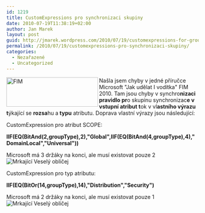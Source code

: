 ```yaml
---
id: 1219
title: CustomExpressions pro synchronizaci skupiny
date: 2010-07-19T11:38:19+02:00
author: Jan Marek
layout: post
guid: http://jmarek.wordpress.com/2010/07/19/customexpressions-for-group-synchronization
permalink: /2010/07/19/customexpressions-pro-synchronizaci-skupiny/
categories:
  - Nezařazené
  - Uncategorized
---
```

<div id="msgcns!6E7B9216726D07B8!365" class="bvMsg">
  <p>
    <a href="https://qocjma.blu.livefilestore.com/y1mDmQd2pwmO7Ivaq76V3sF26-uf3qjGEsmyCUiPKPyCP6HlTw5t0S6HzxwfYX9lzIxk7tCLcIHe_dOg8NCCYt60XvhXdyE0GkdvX2VyzOGTd0D7vpma_prpmw3gD9IztXoPh5gFnMjju58AqVeRWsVpw/fim[5].png?download&psid=1"><img title="FIM" src="https://qocjma.blu.livefilestore.com/y1mNPkECBxuPHcTTogcCWqvh8cMYMEr0f69yX_r7Vx_LoFL0GdOEqNZC1fA0TL9mmG6F_ZgRCGjuAJf0k9h7ZGQiQ7HkpoAsjQYpxbITvOxYZUYEv-kh-Bj9q-Ej0JxQ3P8Lal-14p01D140_99meYl9Q/fim_thumb[3].png?download&psid=1" alt="FIM" width="240" height="77" align="left" border="0" /></a>
  </p>
  
  <p>
    Našla jsem chyby v jedné příručce Microsoft "Jak udělat I vodítka" FIM 2010. Tam jsou chyby v synchro<strong>nizaci pravidlo pr</strong>o skupinu synchronizac<strong>e v vstupní atribut t</strong>ok v vl<strong>astního výrazu t</strong>ýkající se <strong>rozsa</strong>hu a<strong> typu</strong> atributu. Doprava vlastní výrazy jsou následující:
  </p>
  
  <p>
    CustomExpression pro atribut SCOPE:
  </p>
  
  <p>
    <strong>IIF(EQ(BitAnd(2,groupType),2),"Global",IIF(EQ(BitAnd(4,groupType),4),"DomainLocal","Universal"))</strong>
  </p>
  
  <p>
    Microsoft má 3 držáky na konci, ale musí existovat pouze 2 <img style="border-style: none;" src="http://janmarek.eu/wp-content/uploads/2010/10/wlemoticon-winkingsmile5b25d.png?w=19" alt="Mrkající Veselý obličej" />
  </p>
  
  <p>
    CustomExpression pro typ atributu:
  </p>
  
  <p>
    <strong>IIF(EQ(BitOr(14,groupType),14),"Distribution","Security")</strong>
  </p>
  
  <p>
    Microsoft má 2 držáky na konci, ale musí existovat pouze 1 <img style="border-style: none;" src="http://janmarek.eu/wp-content/uploads/2010/10/wlemoticon-winkingsmile5b25d.png?w=19" alt="Mrkající Veselý obličej" />
  </p>
</div>